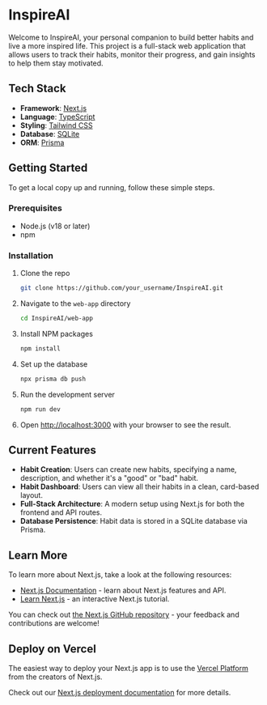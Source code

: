 # InspireAI

Welcome to InspireAI, your personal companion to build better habits and live a more inspired life. This project is a full-stack web application that allows users to track their habits, monitor their progress, and gain insights to help them stay motivated.

## Tech Stack

- **Framework**: [Next.js](https://nextjs.org/)
- **Language**: [TypeScript](https://www.typescriptlang.org/)
- **Styling**: [Tailwind CSS](https://tailwindcss.com/)
- **Database**: [SQLite](https://www.sqlite.org/index.html)
- **ORM**: [Prisma](https://www.prisma.io/)

## Getting Started

To get a local copy up and running, follow these simple steps.

### Prerequisites

- Node.js (v18 or later)
- npm

### Installation

1.  Clone the repo
    ```sh
    git clone https://github.com/your_username/InspireAI.git
    ```
2.  Navigate to the `web-app` directory
    ```sh
    cd InspireAI/web-app
    ```
3.  Install NPM packages
    ```sh
    npm install
    ```
4.  Set up the database
    ```sh
    npx prisma db push
    ```
5.  Run the development server
    ```sh
    npm run dev
    ```
6.  Open [http://localhost:3000](http://localhost:3000) with your browser to see the result.

## Current Features

- **Habit Creation**: Users can create new habits, specifying a name, description, and whether it's a "good" or "bad" habit.
- **Habit Dashboard**: Users can view all their habits in a clean, card-based layout.
- **Full-Stack Architecture**: A modern setup using Next.js for both the frontend and API routes.
- **Database Persistence**: Habit data is stored in a SQLite database via Prisma.

## Learn More

To learn more about Next.js, take a look at the following resources:

- [Next.js Documentation](https://nextjs.org/docs) - learn about Next.js features and API.
- [Learn Next.js](https://nextjs.org/learn) - an interactive Next.js tutorial.

You can check out [the Next.js GitHub repository](https://github.com/vercel/next.js) - your feedback and contributions are welcome!

## Deploy on Vercel

The easiest way to deploy your Next.js app is to use the [Vercel Platform](https://vercel.com/new?utm_medium=default-template&filter=next.js&utm_source=create-next-app&utm_campaign=create-next-app-readme) from the creators of Next.js.

Check out our [Next.js deployment documentation](https://nextjs.org/docs/app/building-your-application/deploying) for more details.
